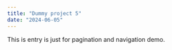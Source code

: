 ```yaml
---
title: "Dummy project 5"
date: "2024-06-05"
---
```


This is entry is just for pagination and navigation demo.